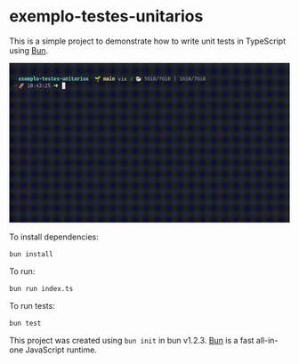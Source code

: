 # exemplo-testes-unitarios

This is a simple project to demonstrate how to write unit tests in TypeScript using [Bun](https://bun.sh).

![Running tests](./running-tests.gif)

To install dependencies:

```bash
bun install
```

To run:

```bash
bun run index.ts
```
To run tests:

```bash
bun test
```

This project was created using `bun init` in bun v1.2.3. [Bun](https://bun.sh) is a fast all-in-one JavaScript runtime.
